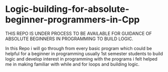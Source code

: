# Logic-building-for-absolute-beginner-programmers-in-Cpp

THIS REPO IS UNDER PROCESS TO BE AVAILABLE FOR GUIDANCE OF ABSOLUTE BEGINNERS IN PROGRAMMING TO BUILD LOGIC.

In this Repo i will go through from every basic program which could be helpful for a beginner in programming usually 1st semester students to build logic and develop interest in programming with the programs i felt helped me in making familiar with while and for loops and building logic.
